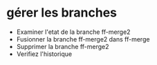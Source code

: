 # gérer les branches

* Examiner l'etat de la branche ff-merge2
* Fusionner la branche ff-merge2 dans ff-merge
* Supprimer la branche ff-merge2
* Verifiez l'historique